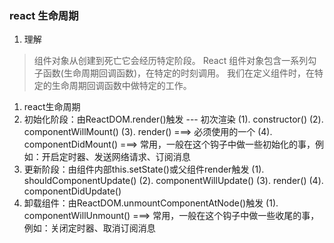 <!--
 * @Descripttion: 
 * @Author: Gorgio.Liu
 * @version: 
 * @Date: 2023-04-19 21:52:41
 * @LastEditors: Gorgio.Liu
 * @LastEditTime: 2023-04-20 10:58:34
-->
### react 生命周期
1. 理解
  > 组件对象从创建到死亡它会经历特定阶段。
  > React 组件对象包含一系列勾子函数(生命周期回调函数)，在特定的时刻调用。
  > 我们在定义组件时，在特定的生命周期回调函数中做特定的工作。

1. react生命周期
  1. 初始化阶段：由ReactDOM.render()触发 --- 初次渲染
    (1). constructor()
    (2). componentWillMount()
    (3). render() ===> 必须使用的一个
    (4). componentDidMount() ===> 常用，一般在这个钩子中做一些初始化的事，例如：开启定时器、发送网络请求、订阅消息
  2. 更新阶段：由组件内部this.setState()或父组件render触发
    (1). shouldComponentUpdate()
    (2). componentWillUpdate()
    (3). render()
    (4). componentDidUpdate()
  3. 卸载组件：由ReactDOM.unmountComponentAtNode()触发
    (1). componentWillUnmount() ===> 常用，一般在这个钩子中做一些收尾的事，例如：关闭定时器、取消订阅消息